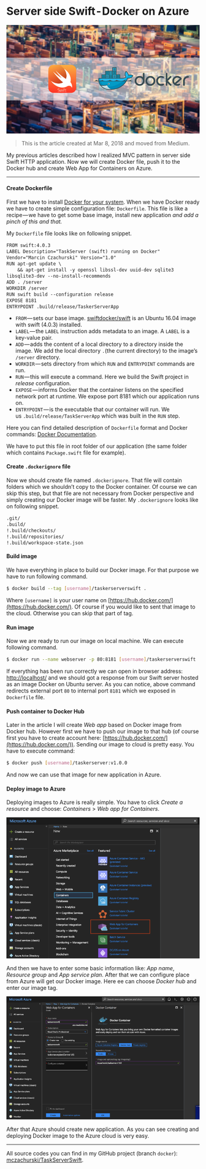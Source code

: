 # Server side Swift - Docker on Azure

![](https://raw.githubusercontent.com/mczachurski/WriteFreelyContent/main/images/0033.png)

> This is the article created at Mar 8, 2018 and moved from Medium.

My previous articles described how I realized MVC pattern in server side Swift HTTP application. Now we will create Docker file, push it to the Docker hub and create Web App for Containers on Azure.
<!--more-->

---

#### Create Dockerfile

First we have to install [Docker for your system](https://store.docker.com/search?type=edition&offering=community). When we have Docker ready we have to create simple configuration file: `Dockerfile`. This file is like a recipe — we have to get some base image, install new application _and add a pinch of this and that._

My `Dockerfile` file looks like on following snippet.

```
FROM swift:4.0.3
LABEL Description="TaskServer (swift) running on Docker" Vendor="Marcin Czachurski" Version="1.0"
RUN apt-get update \
    && apt-get install -y openssl libssl-dev uuid-dev sqlite3 libsqlite3-dev --no-install-recommends
ADD . /server
WORKDIR /server
RUN swift build --configuration release
EXPOSE 8181
ENTRYPOINT .build/release/TaskerServerApp
```

- `FROM` — sets our base image. [swiftdocker/swift](https://github.com/swiftdocker/docker-swift) is an Ubuntu 16.04 image with swift (4.0.3) installed.
- `LABEL` — the `LABEL` instruction adds metadata to an image. A `LABEL` is a key-value pair.
- `ADD` — adds the content of a local directory to a directory inside the image. We add the local directory `.`(the current directory) to the image’s `/server` directory.
- `WORKDIR` — sets directory from which `RUN` and `ENTRYPOINT` commands are run.
- `RUN` — this will execute a command. Here we build the Swift project in _release_ configuration.
- `EXPOSE` — informs Docker that the container listens on the specified network port at runtime. We expose port 8181 which our application runs on.
- `ENTRYPOINT` — is the executable that our container will run. We us `.build/release/TaskServerApp` which was built in the `RUN` step.

Here you can find detailed description of `Dockerfile` format and Docker commands: [Docker Documentation](https://docs.docker.com/engine/reference/builder/).

We have to put this file in root folder of our application (the same folder which contains `Package.swift` file for example).

#### Create `.dockerignore` file

Now we should create file named `.dockerignore`. That file will contain folders which we shouldn’t copy to the Docker container. Of course we can skip this step, but that file are not necessary from Docker perspective and simply creating our Docker image will be faster. My `.dockerignore` looks like on following snippet.

```
.git/
.build/
!.build/checkouts/
!.build/repositories/
!.build/workspace-state.json
```

#### Build image

We have everything in place to build our Docker image. For that purpose we have to run following command.

```sh
$ docker build --tag [username]/taskerserverswift .
```

Where `[username]` is your user name on [https://hub.docker.com/](https://hub.docker.com/). Of course if you would like to sent that image to the cloud. Otherwise you can skip that part of tag.

#### Run image

Now we are ready to run our image on local machine. We can execute following command.

```sh
$ docker run --name webserver -p 80:8181 [username]/taskerserverswift
```

If everything has been run correctly we can open in browser address: [http://localhost/](http://localhost/health) and we should got a response from our Swift server hosted as an image Docker on Ubuntu server. As you can notice, above command redirects external port `80` to internal port `8181` which we exposed in `Dockerfile` file.

#### Push container to Docker Hub

Later in the article I will create _Web app_ based on Docker image from Docker hub. However first we have to push our image to that hub (of course first you have to create account here: [https://hub.docker.com/](https://hub.docker.com/)). Sending our image to cloud is pretty easy. You have to execute command:

```sh
$ docker push [username]/taskerserver:v1.0.0
```

And now we can use that image for new application in Azure.

#### Deploy image to Azure

Deploying images to Azure is really simple. You have to click _Create a resource_ and choose: _Containers_ > _Web app for Containers_.

![](https://raw.githubusercontent.com/mczachurski/WriteFreelyContent/main/images/0034.png)

And then we have to enter some basic information like: _App name_, _Resource group_ and _App service plan_. After that we can configure place from Azure will get our Docker image. Here ee can choose _Docker hub_ and enter our image tag.

![](https://raw.githubusercontent.com/mczachurski/WriteFreelyContent/main/images/0035.png)

After that Azure should create new application. As you can see creating and deploying Docker image to the Azure cloud is very easy.

---

All source codes you can find in my GitHub project (branch `docker`): [mczachurski/TaskServerSwift](https://github.com/mczachurski/TaskServerSwift).
